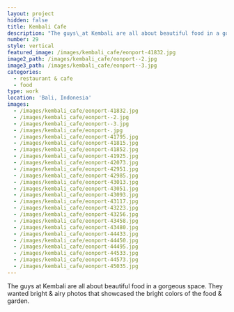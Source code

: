 ```yaml
---
layout: project
hidden: false
title: Kembali Cafe
description: "The guys\_at Kembali are all about beautiful food in a gorgeous space. They wanted bright & airy photos that showcased the bright colors of the food & garden."
number: 29
style: vertical
featured_image: /images/kembali_cafe/eonport-41832.jpg
image2_path: /images/kembali_cafe/eonport--2.jpg
image3_path: /images/kembali_cafe/eonport--3.jpg
categories:
  - restaurant & cafe
  - food
type: work
location: 'Bali, Indonesia'
images:
  - /images/kembali_cafe/eonport-41832.jpg
  - /images/kembali_cafe/eonport--2.jpg
  - /images/kembali_cafe/eonport--3.jpg
  - /images/kembali_cafe/eonport-.jpg
  - /images/kembali_cafe/eonport-41795.jpg
  - /images/kembali_cafe/eonport-41815.jpg
  - /images/kembali_cafe/eonport-41852.jpg
  - /images/kembali_cafe/eonport-41925.jpg
  - /images/kembali_cafe/eonport-42073.jpg
  - /images/kembali_cafe/eonport-42951.jpg
  - /images/kembali_cafe/eonport-42985.jpg
  - /images/kembali_cafe/eonport-43013.jpg
  - /images/kembali_cafe/eonport-43051.jpg
  - /images/kembali_cafe/eonport-43093.jpg
  - /images/kembali_cafe/eonport-43117.jpg
  - /images/kembali_cafe/eonport-43223.jpg
  - /images/kembali_cafe/eonport-43256.jpg
  - /images/kembali_cafe/eonport-43458.jpg
  - /images/kembali_cafe/eonport-43480.jpg
  - /images/kembali_cafe/eonport-44433.jpg
  - /images/kembali_cafe/eonport-44450.jpg
  - /images/kembali_cafe/eonport-44495.jpg
  - /images/kembali_cafe/eonport-44533.jpg
  - /images/kembali_cafe/eonport-44573.jpg
  - /images/kembali_cafe/eonport-45035.jpg
---
```


The guys at Kembali are all about beautiful food in a gorgeous space. They wanted bright & airy photos that showcased the bright colors of the food & garden.&nbsp;
